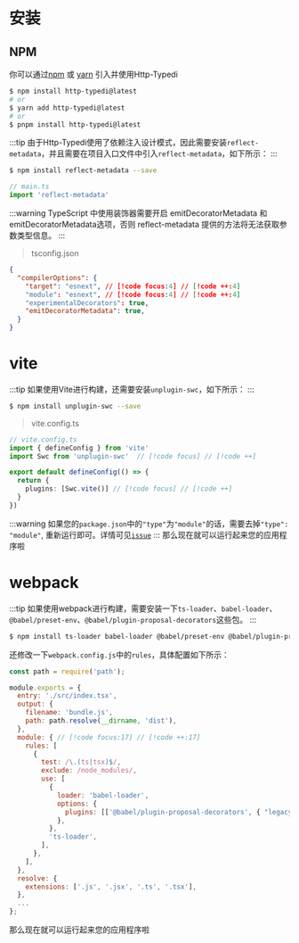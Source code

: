 # 安装

## NPM

你可以通过[npm](https://github.com/fkc-alt/http-typedi/blob/main/LICENSE) 或 [yarn](https://github.com/fkc-alt/http-typedi) 引入并使用Http-Typedi

```sh
$ npm install http-typedi@latest
# or
$ yarn add http-typedi@latest
# or
$ pnpm install http-typedi@latest
```

:::tip 
由于Http-Typedi使用了依赖注入设计模式，因此需要安装`reflect-metadata`，并且需要在项目入口文件中引入`reflect-metadata`，如下所示：
:::

```sh
$ npm install reflect-metadata --save
```

```ts
// main.ts
import 'reflect-metadata'
```
:::warning 
TypeScript 中使用装饰器需要开启 emitDecoratorMetadata 和 emitDecoratorMetadata选项，否则 reflect-metadata 提供的方法将无法获取参数类型信息。
:::
> tsconfig.json
```json
{
  "compilerOptions": {
    "target": "esnext", // [!code focus:4] // [!code ++:4]
    "module": "esnext", // [!code focus:4] // [!code ++:4]
    "experimentalDecorators": true,
    "emitDecoratorMetadata": true,
  }
}
```

# vite
:::tip
 如果使用Vite进行构建，还需要安装`unplugin-swc`，如下所示：
:::

```sh
$ npm install unplugin-swc --save
```

> vite.config.ts
```ts
// vite.config.ts
import { defineConfig } from 'vite'
import Swc from 'unplugin-swc'  // [!code focus] // [!code ++]

export default defineConfig(() => {
  return {
    plugins: [Swc.vite()] // [!code focus] // [!code ++]
  }
})
```

:::warning
如果您的`package.json`中的`"type"`为`"module"`的话，需要去掉`"type": "module"`, 重新运行即可。详情可见[`issue`](https://github.com/fkc-alt/http-typedi/issues/2)
:::
那么现在就可以运行起来您的应用程序啦

# webpack
:::tip
 如果使用webpack进行构建，需要安装一下`ts-loader`、`babel-loader`、`@babel/preset-env`、`@babel/plugin-proposal-decorators`这些包。
:::

```sh
$ npm install ts-loader babel-loader @babel/preset-env @babel/plugin-proposal-decorators --save-dev
```

还修改一下`webpack.config.js`中的`rules`，具体配置如下所示：


```javascript
const path = require('path');

module.exports = {
  entry: './src/index.tsx',
  output: {
    filename: 'bundle.js',
    path: path.resolve(__dirname, 'dist'),
  },
  module: { // [!code focus:17] // [!code ++:17]
    rules: [
      {
        test: /\.(ts|tsx)$/,
        exclude: /node_modules/,
        use: [
          {
            loader: 'babel-loader',
            options: {
              plugins: [['@babel/plugin-proposal-decorators', { "legacy": true }]],
            },
          },
          'ts-loader',
        ],
      },
    ],
  },
  resolve: {
    extensions: ['.js', '.jsx', '.ts', '.tsx'],
  },
  ...
};
```
那么现在就可以运行起来您的应用程序啦

